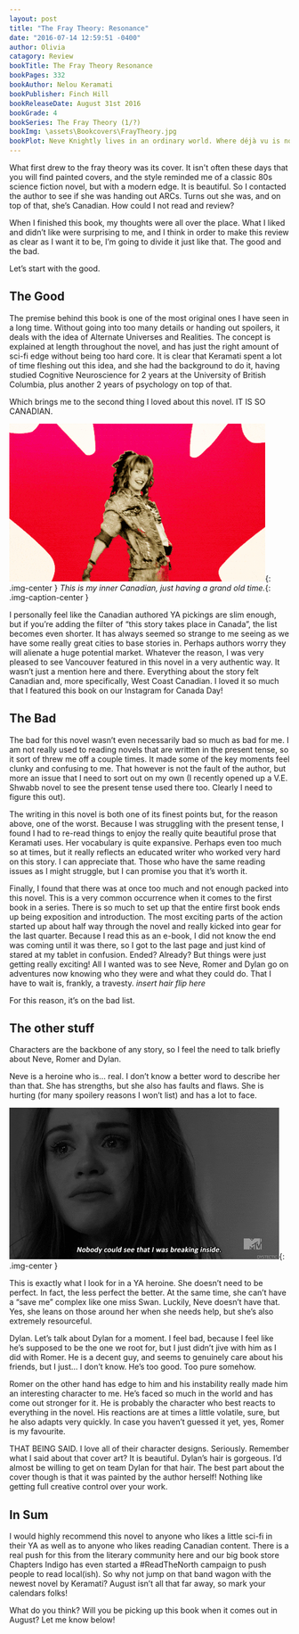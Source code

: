 ```yaml
---
layout: post
title: "The Fray Theory: Resonance"
date: "2016-07-14 12:59:51 -0400"
author: Olivia
catagory: Review
bookTitle: The Fray Theory Resonance
bookPages: 332
bookAuthor: Nelou Keramati
bookPublisher: Finch Hill
bookReleaseDate: August 31st 2016
bookGrade: 4
bookSeries: The Fray Theory (1/?)
bookImg: \assets\Bookcovers\FrayTheory.jpg
bookPlot: Neve Knightly lives in an ordinary world. Where déjà vu is nothing more than a mind-trick. Where premonitions are dismissed as mere coincidence. Where no one thinks twice about the glitches in their reality. Neve Knightly is living a lie. But when her nightmare of a tragedy comes true the very next day, she can no longer seek solace in self-deception. The glossy enamel has been shattered, and she has caught a glimpse of what slithers just beneath the surface.<br> <sup>Adapted from &#58; GoodReads</sup>
---
```

What first drew to the fray theory was its cover. It isn't often these days that you will find painted covers, and the style reminded me of a classic 80s science fiction novel, but with a modern edge. It is beautiful. So I contacted the author to see if she was handing out ARCs. Turns out she was, and on top of that, she’s Canadian. How could I not read and review?
<!--more-->
When I finished this book, my thoughts were all over the place. What I liked and didn’t like were surprising to me, and I think in order to make this review as clear as I want it to be, I’m going to divide it just like that. The good and the bad.

Let’s start with the good.

## The Good

The premise behind this book is one of the most original ones I have seen in a long time. Without going into too many details or handing out spoilers, it deals with the idea of Alternate Universes and Realities. The concept is explained at length throughout the novel, and has just the right amount of sci-fi edge without being too hard core. It is clear that Keramati spent a lot of time fleshing out this idea, and she had the background to do it, having studied Cognitive Neuroscience for 2 years at the University of British Columbia, plus another 2 years of psychology on top of that.

Which brings me to the second thing I loved about this novel. IT IS SO CANADIAN.

![My inner Canadian losing it](\assets\gifs\canada.gif){: .img-center }
*This is my inner Canadian, just having a grand old time.*{: .img-caption-center }

I personally feel like the Canadian authored YA pickings are slim enough, but if you’re adding the filter of “this story takes place in Canada”, the list becomes even shorter. It has always seemed so strange to me seeing as we have some really great cities to base stories in. Perhaps authors worry they will alienate a huge potential market. Whatever the reason, I was very pleased to see Vancouver featured in this novel in a very authentic way. It wasn’t just a mention here and there. Everything about the story felt Canadian and, more specifically, West Coast Canadian. I loved it so much that I featured this book on our Instagram for Canada Day!

## The Bad

The bad for this novel wasn’t even necessarily bad so much as bad for me. I am not really used to reading novels that are written in the present tense, so it sort of threw me off a couple times. It made some of the key moments feel clunky and confusing to me. That however is not the fault of the author, but more an issue that I need to sort out on my own (I recently opened up a V.E. Shwabb novel to see the present tense used there too. Clearly I need to figure this out).

The writing in this novel is both one of its finest points but, for the reason above, one of the worst. Because I was struggling with the present tense, I found I had to re-read things to enjoy the really quite beautiful prose that Keramati uses. Her vocabulary is quite expansive. Perhaps even too much so at times, but it really reflects an educated writer who worked very hard on this story. I can appreciate that. Those who have the same reading issues as I might struggle, but I can promise you that it’s worth it.

Finally, I found that there was at once too much and not enough packed into this novel. This is a very common occurrence when it comes to the first book in a series. There is so much to set up that the entire first book ends up being exposition and introduction. The most exciting parts of the action started up about half way through the novel and really kicked into gear for the last quarter. Because I read this as an e-book, I did not know the end was coming until it was there, so I got to the last page and just kind of stared at my tablet in confusion. Ended? Already? But things were just getting really exciting! All I wanted was to see Neve, Romer and Dylan go on adventures now knowing who they were and what they could do. That I have to wait is, frankly, a travesty. *insert hair flip here*

For this reason, it’s on the bad list.

## The other stuff

Characters are the backbone of any story, so I feel the need to talk briefly about Neve, Romer and Dylan.

Neve is a heroine who is… real. I don’t know a better word to describe her than that. She has strengths, but she also has faults and flaws. She is hurting (for many spoilery reasons I won’t list) and has a lot to face.

![Broken inside](\assets\gifs\breakinginside.gif){: .img-center }

This is exactly what I look for in a YA heroine. She doesn’t need to be perfect. In fact, the less perfect the better. At the same time, she can’t have a “save me” complex like one miss Swan. Luckily, Neve doesn’t have that. Yes, she leans on those around her when she needs help, but she’s also extremely resourceful.

Dylan. Let’s talk about Dylan for a moment. I feel bad, because I feel like he’s supposed to be the one we root for, but I just didn’t jive with him as I did with Romer. He is a decent guy, and seems to genuinely care about his friends, but I just… I don’t know. He’s too good. Too pure somehow.

Romer on the other hand has edge to him and his instability really made him an interesting character to me. He’s faced so much in the world and has come out stronger for it. He is probably the character who best reacts to everything in the novel. His reactions are at times a little volatile, sure, but he also adapts very quickly. In case you haven’t guessed it yet, yes, Romer is my favourite.

THAT BEING SAID. I love all of their character designs. Seriously. Remember what I said about that cover art? It is beautiful. Dylan’s hair is gorgeous. I’d almost be willing to get on team Dylan for that hair. The best part about the cover though is that it was painted by the author herself! Nothing like getting full creative control over your work.

## In Sum

I would highly recommend this novel to anyone who likes a little sci-fi in their YA as well as to anyone who likes reading Canadian content. There is a real push for this from the literary community here and our big book store Chapters Indigo has even started a #ReadTheNorth campaign to push people to read local(ish). So why not jump on that band wagon with the newest novel by Keramati? August isn’t all that far away, so mark your calendars folks!

What do you think? Will you be picking up this book when it comes out in August? Let me know below!
